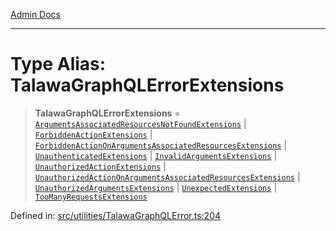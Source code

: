 [Admin Docs](/)

***

# Type Alias: TalawaGraphQLErrorExtensions

> **TalawaGraphQLErrorExtensions** = [`ArgumentsAssociatedResourcesNotFoundExtensions`](ArgumentsAssociatedResourcesNotFoundExtensions.md) \| [`ForbiddenActionExtensions`](ForbiddenActionExtensions.md) \| [`ForbiddenActionOnArgumentsAssociatedResourcesExtensions`](ForbiddenActionOnArgumentsAssociatedResourcesExtensions.md) \| [`UnauthenticatedExtensions`](UnauthenticatedExtensions.md) \| [`InvalidArgumentsExtensions`](InvalidArgumentsExtensions.md) \| [`UnauthorizedActionExtensions`](UnauthorizedActionExtensions.md) \| [`UnauthorizedActionOnArgumentsAssociatedResourcesExtensions`](UnauthorizedActionOnArgumentsAssociatedResourcesExtensions.md) \| [`UnauthorizedArgumentsExtensions`](UnauthorizedArgumentsExtensions.md) \| [`UnexpectedExtensions`](UnexpectedExtensions.md) \| [`TooManyRequestsExtensions`](TooManyRequestsExtensions.md)

Defined in: [src/utilities/TalawaGraphQLError.ts:204](https://github.com/gautam-divyanshu/talawa-api/blob/7e7d786bbd7356b22a3ba5029601eed88ff27201/src/utilities/TalawaGraphQLError.ts#L204)
